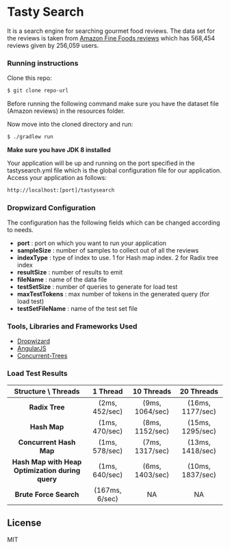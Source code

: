 # Tasty Search

It is a search engine for searching gourmet food reviews. The data set for the reviews is taken from [Amazon Fine Foods reviews](http://snap.stanford.edu/data/web-FineFoods.html) which has 568,454 reviews given by 256,059 users.

### Running instructions

Clone this repo:
```sh
$ git clone repo-url
```
Before running the following command make sure you have the dataset file (Amazon reviews) in the resources folder.

Now move into the cloned directory and run:
```sh
$ ./gradlew run
```
**Make sure you have JDK 8 installed**

Your application will be up and running on the port specified in the tastysearch.yml file which is the global configuration file for our application. Access your application as follows:
```sh
http://localhost:[port]/tastysearch
```

### Dropwizard Configuration
The configuration has the following fields which can be changed according to needs.
* **port** : port on which you want to run your application
* **sampleSize** : number of samples to collect out of all the reviews
* **indexType** : type of index to use. 1 for Hash map index. 2 for Radix tree index
* **resultSize** : number of results to emit
* **fileName** : name of the data file
*  **testSetSize** : number of queries to generate for load test
*   **maxTestTokens** : max number of tokens in the generated query (for load test)
*   **testSetFileName** : name of the test set file

### Tools, Libraries and Frameworks Used
* [Dropwizard](https://github.com/dropwizard/dropwizard)
* [AngularJS](https://github.com/angular/angular.js)
* [Concurrent-Trees](https://github.com/npgall/concurrent-trees)

### Load Test Results
|              **Structure \ Threads**             |  **1 Thread**  |  **10 Threads** |  **20 Threads**  |
|:------------------------------------------------:|:--------------:|:---------------:|:----------------:|
|                  **Radix Tree**                  | (2ms, 452/sec) | (9ms, 1064/sec) | (16ms, 1177/sec) |
|                   **Hash Map**                   | (1ms, 470/sec) | (8ms, 1152/sec) | (15ms, 1295/sec) |
|              **Concurrent Hash Map**             | (1ms, 578/sec) | (7ms, 1317/sec) | (13ms, 1418/sec) |
| **Hash Map with Heap Optimization during query** | (1ms, 640/sec) | (6ms, 1403/sec) | (10ms, 1837/sec) |
|              **Brute Force Search**              | (167ms, 6/sec) |        NA       |        NA        |

License
----
MIT